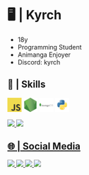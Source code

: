 # 🖥 | Kyrch

- 18y
- Programming Student
- Animanga Enjoyer
- Discord: kyrch

## 🚀 | Skills
<code><img height="32" src="https://raw.githubusercontent.com/github/explore/80688e429a7d4ef2fca1e82350fe8e3517d3494d/topics/javascript/javascript.png" alt="Javascript"/></code>
<code><img height="32" src="https://raw.githubusercontent.com/github/explore/80688e429a7d4ef2fca1e82350fe8e3517d3494d/topics/nodejs/nodejs.png" alt="Nodejs"/></code>
<code><img height="32" src="https://raw.githubusercontent.com/github/explore/80688e429a7d4ef2fca1e82350fe8e3517d3494d/topics/mongodb/mongodb.png" alt="MongoDB"/></code>
<code><img height="32" src="https://raw.githubusercontent.com/github/explore/80688e429a7d4ef2fca1e82350fe8e3517d3494d/topics/python/python.png" alt="Python"/></code>

<div>
<a href="https://github.com/Kyrch">
<img height="180em" src="https://github-readme-stats.vercel.app/api/top-langs/?username=Kyrch&layout=compact&langs_count=7&theme=dracula"/>
<img height="180em" src="https://github-readme-stats.vercel.app/api?username=Kyrch&show_icons=true&theme=dracula&include_all_commits=true&count_private=true"/>
</div>

## 🌐 | Social Media

<a href="https://twitter.com/Kyrchzera">
<img src="https://img.shields.io/badge/Twitter-1DA1F2?style=for-the-badge&logo=twitter&logoColor=white">
</a>
<a href="https://www.reddit.com/user/Kyrchh">
<img src="https://img.shields.io/badge/Reddit-FF4500?style=for-the-badge&logo=reddit&logoColor=white">
</a>
<a href="https://steamcommunity.com/id/KYRCHZERAA/">
<img src="https://img.shields.io/badge/Steam-000000?style=for-the-badge&logo=steam&logoColor=white">
</a>
<a href="https://anilist.co/user/Kyrch/">
<img src="https://img.shields.io/badge/Anilist-000000?style=for-the-badge&logo=anilist&logoColor=white">
</a>
